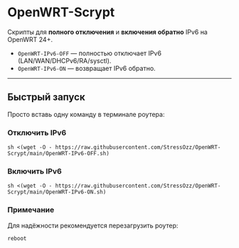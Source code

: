 # OpenWRT-Scrypt

Скрипты для **полного отключения** и **включения обратно** IPv6 на OpenWRT 24+.

- `OpenWRT-IPv6-OFF` — полностью отключает IPv6 (LAN/WAN/DHCPv6/RA/sysctl).
- `OpenWRT-IPv6-ON` — возвращает IPv6 обратно.

---

## Быстрый запуск

Просто вставь одну команду в терминале роутера:

### Отключить IPv6
```
sh <(wget -O - https://raw.githubusercontent.com/StressOzz/OpenWRT-Scrypt/main/OpenWRT-IPv6-OFF.sh)
```

### Включить IPv6
```
sh <(wget -O - https://raw.githubusercontent.com/StressOzz/OpenWRT-Scrypt/main/OpenWRT-IPv6-ON.sh)
```

### Примечание

Для надёжности рекомендуется перезагрузить роутер:
```
reboot
```
